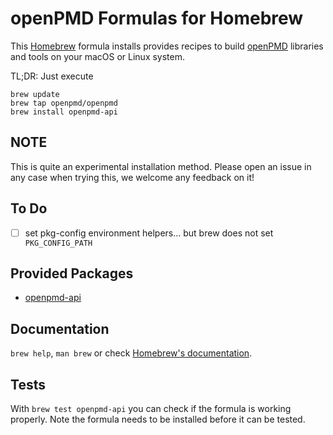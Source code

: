 # openPMD Formulas for Homebrew

This [Homebrew](http://brew.sh) formula installs provides recipes to build [openPMD](https://www.openpmd.org) libraries and tools on your macOS or Linux system.

TL;DR: Just execute
```
brew update
brew tap openpmd/openpmd
brew install openpmd-api
```


## NOTE

This is quite an experimental installation method.
Please open an issue in any case when trying this, we welcome any feedback on it!


## To Do

- [ ] set pkg-config environment helpers... but brew does not set `PKG_CONFIG_PATH`


## Provided Packages

- [openpmd-api](https://github.com/openPMD/openPMD-api)


## Documentation

`brew help`, `man brew` or check [Homebrew's documentation](https://docs.brew.sh).


## Tests

With `brew test openpmd-api` you can check if the formula is working properly. Note the formula needs to be installed before it can be tested.
